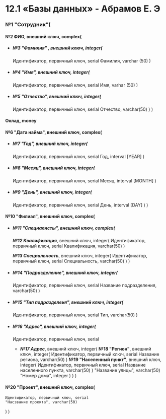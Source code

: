 # 12.1 «Базы данных» - Абрамов Е. Э


### №1 "Сотрудник"(

  #### №2 ФИО, внешний ключ, complex(

  - ##### №3 "Фамилия" , внешний ключ, integer(
      Идентификатор, первичный ключ, serial
      Фамилия, varchar (50)
      ) 

  - ##### №4 "Имя", внешний ключ, integer(
      Идентификатор, первичный ключ, serial
      Имя, varhar (50)
      )

  - ##### №5 "Отчество", внешний ключ, integer(
      Идентификатор, первичный ключ, serial
      Отчество, varchar(50)
      )
  )

  #### Оклад, money

  #### №6 "Дата найма", внешний ключ, complex(

  - ##### №7 "Год", внешний ключ, integer(
      Идентификатор, первичный ключ, serial
      Год, interval [YEAR]
    )

  - ##### №8 "Месяц", внешний ключ, integer(
      Идентификатор, первичный ключ, serial
      Месяц, interval [MONTH]
    )

  - ##### №9 "День", внешний ключ, integer(
      Идентификатор, первичный ключ, serial
      День, interval [DAY]
    )
  )
  
  #### №10 "Филиал", внешний ключ, complex(

  - ##### №11 "Специалисты", внешний ключ, complex(

    ***№12 Квалификация***, внешний ключ, integer(
      Идентификатор, первичный ключ, serial
      Квалификация, varchar(50)
    )

    ***№13 Специальность***, внешний ключ, integer(
      Идентификатор, первичный ключ, serial
      Специальность, varchar(50)
    )
  )

  - ##### №14 "Подразделение", внешний ключ, integer(
      Идентификатор, первичный ключ, serial
      Название подразделения, varchar(50)
  )

  - ##### №15 "Тип подразделеия", внешний ключ, integer(
      Идентификатор, первичный ключ, serial
      Тип, varchar(50)
  )
   
  - ##### №16 "Адрес", внешний ключ, integer(
      Идентификатор, первичный ключ, serial
      - ***№17 Адрес***, внешний ключ, integer(
          **№18 "Регион"**, внешний ключ, integer(
            Идентификатор, первичный ключ, serial
            Название региона, varchar(50)
          )
          **№19 "Населенный пункт"**, внешний ключ, integer(
            Идентификатор, первичный ключ, serial
            Название населенного пункта, varchar(50)
          )
          "Название улицы", varchar(50)
          "Номер дома", integer
      )
    ) 
)



  #### №20 "Проект", внешний ключ, complex(
    Идентификатор, первичный ключ, serial
    "Насзвание проекта", varchar(50)
  )
)
